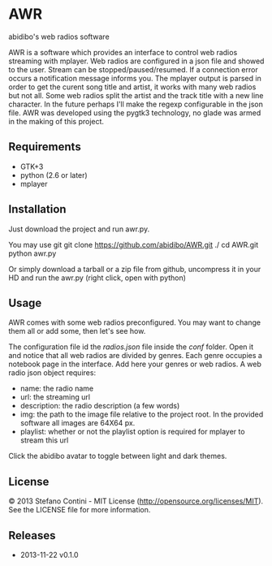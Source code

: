 # AWR
abidibo's web radios software

AWR is a software which provides an interface to control web radios streaming with mplayer.
Web radios are configured in a json file and showed to the user.
Stream can be stopped/paused/resumed.
If a connection error occurs a notification message informs you.
The mplayer output is parsed in order to get the curent song title and artist, it works with many web radios but not all. Some web radios split the artist and the track title with a new line character. In the future perhaps I'll make the regexp configurable in the json file.
AWR was developed using the pygtk3 technology, no glade was armed in the making of this project.

## Requirements

- GTK+3
- python (2.6 or later)
- mplayer

## Installation
Just download the project and run awr.py.

You may use git
    git clone https://github.com/abidibo/AWR.git ./
    cd AWR.git
    python awr.py

Or simply download a tarball or a zip file from github, uncompress it in your HD and run the awr.py (right click, open with python)

## Usage
AWR comes with some web radios preconfigured. You may want to change them all or add some, then let's see how.

The configuration file id the *radios.json* file inside the *conf* folder. Open it and notice that all web radios are divided by genres. Each genre occupies a notebook page in the interface. Add here your genres or web radios. 
A web radio json object requires:

- name: the radio name
- url: the streaming url
- description: the radio description (a few words)
- img: the path to the image file relative to the project root. In the provided software all images are 64X64 px.
- playlist: whether or not the playlist option is required for mplayer to stream this url

Click the abidibo avatar to toggle between light and dark themes.

## License
© 2013 Stefano Contini - MIT License (http://opensource.org/licenses/MIT). See the LICENSE file for more information.

## Releases

- 2013-11-22 v0.1.0
